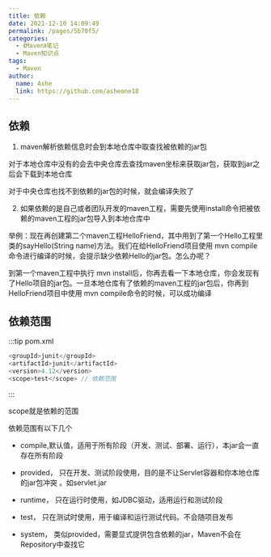 ```yaml
---
title: 依赖
date: 2021-12-10 14:09:49
permalink: /pages/5b70f5/
categories:
  - 《Maven》笔记
  - Maven知识点
tags:
  - Maven
author:
  name: Ashe
  link: https://github.com/asheone18
---
```

## 依赖

1. maven解析依赖信息时会到本地仓库中取查找被依赖的jar包

对于本地仓库中没有的会去中央仓库去查找maven坐标来获取jar包，获取到jar之后会下载到本地仓库

对于中央仓库也找不到依赖的jar包的时候，就会编译失败了

2. 如果依赖的是自己或者团队开发的maven工程，需要先使用install命令把被依赖的maven工程的jar包导入到本地仓库中

举例：现在再创建第二个maven工程HelloFriend，其中用到了第一个Hello工程里类的sayHello(String name)方法。我们在给HelloFriend项目使用 mvn compile命令进行编译的时候，会提示缺少依赖Hello的jar包。怎么办呢？

到第一个maven工程中执行 mvn install后，你再去看一下本地仓库，你会发现有了Hello项目的jar包。一旦本地仓库有了依赖的maven工程的jar包后，你再到HelloFriend项目中使用 mvn compile命令的时候，可以成功编译

## 依赖范围
:::tip pom.xml
```java
<groupId>junit</groupId>
<artifactId>junit</artifactId>
<version>4.12</version>
<scope>test</scope> // 依赖范围
```
:::

scope就是依赖的范围

依赖范围有以下几个

- compile,默认值，适用于所有阶段（开发、测试、部署、运行），本jar会一直存在所有阶段
  
- provided， 只在开发、测试阶段使用，目的是不让Servlet容器和你本地仓库的jar包冲突 。如servlet.jar
  
- runtime， 只在运行时使用，如JDBC驱动，适用运行和测试阶段

- test， 只在测试时使用，用于编译和运行测试代码。不会随项目发布
  
- system， 类似provided，需要显式提供包含依赖的jar，Maven不会在Repository中查找它
